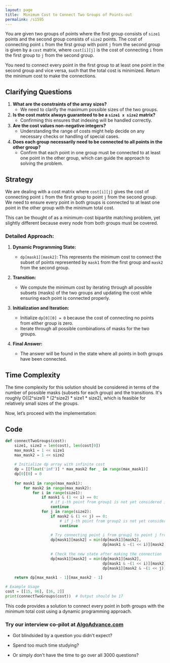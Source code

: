```yaml
---
layout: page
title:  Minimum Cost to Connect Two Groups of Points-out
permalink: /s1595
---
```


You are given two groups of points where the first group consists of `size1` points and the second group consists of `size2` points. The cost of connecting point `i` from the first group with point `j` from the second group is given by a `cost` matrix, where `cost[i][j]` is the cost of connecting `i` from the first group to `j` from the second group.

You need to connect every point in the first group to at least one point in the second group and vice versa, such that the total cost is minimized. Return the minimum cost to make the connections.

## Clarifying Questions

1. **What are the constraints of the array sizes?**
   - We need to clarify the maximum possible sizes of the two groups.
2. **Is the cost matrix always guaranteed to be a `size1 x size2` matrix?**
   - Confirming this ensures that indexing will be handled correctly.
3. **Are the cost values non-negative integers?**
   - Understanding the range of costs might help decide on any necessary checks or handling of special cases.
4. **Does each group necessarily need to be connected to all points in the other group?**
   - Confirm that each point in one group must be connected to at least one point in the other group, which can guide the approach to solving the problem.

## Strategy

We are dealing with a cost matrix where `cost[i][j]` gives the cost of connecting point `i` from the first group to point `j` from the second group. We need to ensure every point in both groups is connected to at least one point in the other group with the minimum total cost.

This can be thought of as a minimum-cost bipartite matching problem, yet slightly different because every node from both groups must be covered.

### Detailed Approach:

1. **Dynamic Programming State:**
   - `dp[mask1][mask2]`: This represents the minimum cost to connect the subset of points represented by `mask1` from the first group and `mask2` from the second group.

2. **Transition:**
   - We compute the minimum cost by iterating through all possible subsets (masks) of the two groups and updating the cost while ensuring each point is connected properly.

3. **Initialization and Iteration:**
   - Initialize `dp[0][0] = 0` because the cost of connecting no points from either group is zero.
   - Iterate through all possible combinations of masks for the two groups.

4. **Final Answer:**
   - The answer will be found in the state where all points in both groups have been connected.

## Time Complexity

The time complexity for this solution should be considered in terms of the number of possible masks (subsets for each group) and the transitions. It's roughly O((2^size1) * (2^size2) * size1 * size2), which is feasible for relatively small sizes of the groups.

Now, let’s proceed with the implementation:

## Code

```python
def connectTwoGroups(cost):
    size1, size2 = len(cost), len(cost[0])
    max_mask1 = 1 << size1
    max_mask2 = 1 << size2
    
    # Initialize dp array with infinite cost
    dp = [[float('inf')] * max_mask2 for _ in range(max_mask1)]
    dp[0][0] = 0
    
    for mask1 in range(max_mask1):
        for mask2 in range(max_mask2):
            for i in range(size1):
                if mask1 & (1 << i) == 0:
                    # if i-th point from group1 is not yet considered in this mask1
                    continue
                for j in range(size2):
                    if mask2 & (1 << j) == 0:
                        # if j-th point from group2 is not yet considered in this mask2
                        continue
                    
                    # Try connecting point i from group1 to point j from group2
                    dp[mask1][mask2] = min(dp[mask1][mask2],
                                           dp[mask1 & ~(1 << i)][mask2 & ~(1 << j)] + cost[i][j])
                    
                    # Check the new state after making the connection
                    dp[mask1][mask2] = min(dp[mask1][mask2],
                                           dp[mask1 & ~(1 << i)][mask2] + cost[i][j],  # New potential connection
                                           dp[mask1][mask2 & ~(1 << j)] + cost[i][j])  # Another new potential connection
    
    return dp[max_mask1 - 1][max_mask2 - 1]

# Example Usage
cost = [[15, 96], [36, 2]]
print(connectTwoGroups(cost))  # Output should be 17
```

This code provides a solution to connect every point in both groups with the minimum total cost using a dynamic programming approach.


### Try our interview co-pilot at [AlgoAdvance.com](https://algoAdvance.com)

- Got blindsided by a question you didn't expect?

- Spend too much time studying?

- Or simply don't have the time to go over all 3000 questions?

